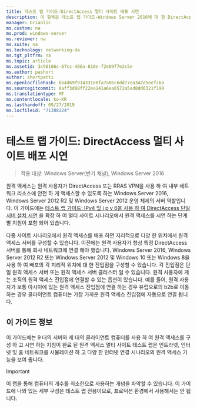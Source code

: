 ```yaml
---
title: 테스트 랩 가이드-DirectAccess 멀티 사이트 배포 시연
description: 이 항목은 테스트 랩 가이드-Windows Server 2016에 대 한 DirectAccess 멀티 사이트 배포 시연의 일부입니다.
manager: brianlic
ms.custom: na
ms.prod: windows-server
ms.reviewer: na
ms.suite: na
ms.technology: networking-da
ms.tgt_pltfrm: na
ms.topic: article
ms.assetid: 3c98106c-67cc-406a-810e-f2e09f7e2c5e
ms.author: pashort
author: shortpatti
ms.openlocfilehash: bb4d69f914331e8fa7a06c6dd77ea342d5eefc6a
ms.sourcegitcommit: 6aff3d88ff22ea141a6ea6572a5ad8dd6321f199
ms.translationtype: MT
ms.contentlocale: ko-KR
ms.lasthandoff: 09/27/2019
ms.locfileid: "71388224"
---
```

# <a name="test-lab-guide-demonstrate-a-directaccess-multisite-deployment"></a>테스트 랩 가이드: DirectAccess 멀티 사이트 배포 시연

>적용 대상: Windows Server(반기 채널), Windows Server 2016

원격 액세스는 원격 사용자가 DirectAccess 또는 RRAS VPN을 사용 하 여 내부 네트워크 리소스에 안전 하 게 액세스할 수 있도록 하는 Windows Server 2016, Windows Server 2012 R2 및 Windows Server 2012 운영 체제의 서버 역할입니다. 이 가이드에는 [테스트 랩 가이드: IPv4 및 i p v 6을 사용 하 여 DirectAccess 단일 서버 설치 시연](https://go.microsoft.com/fwlink/p/?LinkId=237004) 을 확장 하 여 멀티 사이트 시나리오에서 원격 액세스를 시연 하는 단계별 지침이 포함 되어 있습니다.  
  
다중 사이트 시나리오에서 원격 액세스를 배포 하면 지리적으로 다양 한 위치에서 원격 액세스 서버를 구성할 수 있습니다. 이전에는 원격 사용자가 항상 특정 DirectAccess 서버를 통해 회사 네트워크에 연결 해야 했습니다. Windows Server 2016, Windows Server 2012 R2 또는 Windows Server 2012 및 Windows 10 또는 Windows 8을 사용 하 여 배포의 각 지리적 위치에 대 한 진입점을 구성할 수 있습니다. 각 진입점은 단일 원격 액세스 서버 또는 원격 액세스 서버 클러스터 일 수 있습니다. 원격 사용자에 게는 조직의 원격 액세스 진입점에 연결할 수 있는 옵션이 있습니다. 예를 들어, 원격 사용자가 보통 아시아에 있는 원격 액세스 진입점에 연결 하는 경우 유럽으로의 b2b로 이동 하는 경우 클라이언트 컴퓨터는 가장 가까운 원격 액세스 진입점에 자동으로 연결 됩니다.  
  
## <a name="about-this-guide"></a>이 가이드 정보  
이 가이드에는 9 대의 서버와 세 대의 클라이언트 컴퓨터를 사용 하 여 원격 액세스를 구성 하 고 시연 하는 지침이 완료 된 원격 액세스 멀티 사이트 테스트 랩은 인트라넷, 인터넷 및 홈 네트워크를 시뮬레이션 하 고 다양 한 인터넷 연결 시나리오의 원격 액세스 기능을 보여 줍니다.  
  
> [!IMPORTANT]  
> 이 랩을 통해 컴퓨터의 개수를 최소한으로 사용하는 개념을 파악할 수 있습니다. 이 가이드에 나와 있는 세부 구성은 테스트 랩 전용이므로, 프로덕션 환경에서 사용해서는 안 됩니다.  
  


